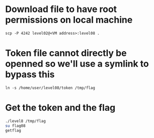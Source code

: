 # Download file to have root permissions on local machine
`scp -P 4242 level02@<VM address>:level08 .`

# Token file cannot directly be openned so we'll use a symlink to bypass this
`ln -s /home/user/level08/token /tmp/flag`

# Get the token and the flag
```bash
./level8 /tmp/flag
su flag08
getflag
```
